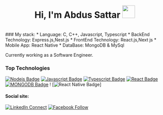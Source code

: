 <h1 align="Center">  Hi, I'm Abdus Sattar  <img src="https://media.giphy.com/media/WUlplcMpOCEmTGBtBW/giphy.gif" width="40px"> </h1>

<br /> 
### My stack:
* Language: C, C++, Javascript, Typescript
* BackEnd Technology: Express.js,Nest.js
* FrontEnd Technology: React.js,Next js 
* Mobile App: React Native
* DataBase: MongoDB & MySql


Currently working as a Software Engineer. </b>
</br>


### Top Technologies

[![Nodejs Badge](https://img.shields.io/badge/-Nodejs-3C873A?style=for-the-badge&labelColor=black&logo=node.js&logoColor=3C873A)](#) [![Javascript Badge](https://img.shields.io/badge/-Javascript-F0DB4F?style=for-the-badge&labelColor=black&logo=javascript&logoColor=F0DB4F)](#) [![Typescript Badge](https://img.shields.io/badge/-Typescript-007acc?style=for-the-badge&labelColor=black&logo=typescript&logoColor=007acc)](#) [![React Badge](https://img.shields.io/badge/-React-61DBFB?style=for-the-badge&labelColor=black&logo=react&logoColor=61DBFB)](#) [![MONGODB Badge](https://img.shields.io/badge/MongoDB-4EA94B?style=for-the-badge&logo=mongodb&logoColor=white)](#) ! [![React Native Badge](https://img.shields.io/badge/-React-61DBFB?style=for-the-badge&labelColor=black&logo=react&logoColor=61DBFB)] </br>

#### Social site: 
[![LinkedIn Connect](https://img.shields.io/badge/LinkedIn-0077B5?style=for-the-badge&logo=linkedin&logoColor=white)](https://www.linkedin.com/in/nuralam024) 
[![Facebook Follow](https://img.shields.io/badge/Facebook-1877F2?style=for-the-badge&logo=facebook&logoColor=white)](https://www.facebook.com/Nuralamcse)
